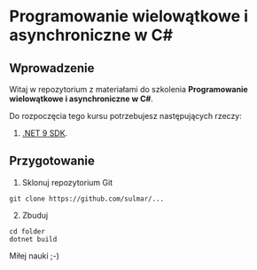 # Programowanie wielowątkowe i asynchroniczne w C#

## Wprowadzenie

Witaj w repozytorium z materiałami do szkolenia **Programowanie wielowątkowe i asynchroniczne w C#**.

Do rozpoczęcia tego kursu potrzebujesz następujących rzeczy:

1. [.NET 9 SDK](https://dotnet.microsoft.com/en-us/download/dotnet/9.0).

## Przygotowanie

1. Sklonuj repozytorium Git
```
git clone https://github.com/sulmar/...
```
2. Zbuduj
```
cd folder
dotnet build
```

Miłej nauki ;-)
